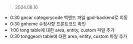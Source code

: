 
> 2024.08.16
- 0:30 gncar categorycode 백엔드 파일 gpd-backend로 이동
- 0:30 gnhome 수정사항 프론트코드 확인
- 1:00 tong table에 대한 area, entity, custom 파일 추가
- 0:30 tonggeom table에 대한 area, entity, custom 파일 추가